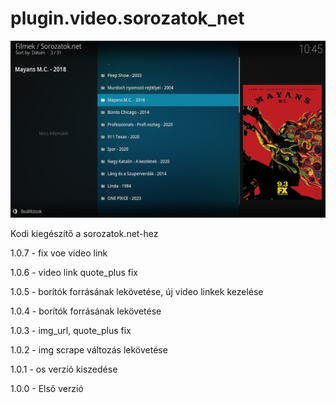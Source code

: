 # plugin.video.sorozatok_net
![Logo](resources/screenshots/screenshot-2.jpg)

Kodi kiegészítő a sorozatok.net-hez

1.0.7 - fix voe video link

1.0.6 - video link quote_plus fix

1.0.5 - borítók forrásának lekövetése, új video linkek kezelése

1.0.4 - borítók forrásának lekövetése

1.0.3 - img_url, quote_plus fix

1.0.2 - img scrape változás lekövetése

1.0.1 - os verzió kiszedése

1.0.0 - Első verzió